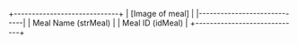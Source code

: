 +-----------------------------+
| [Image of meal] |
|-----------------------------|
| Meal Name (strMeal) |
| Meal ID (idMeal) |
+-----------------------------+

